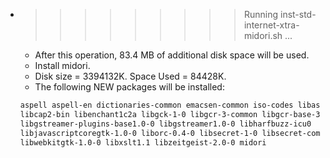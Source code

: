 * >>>>>>>>> Running inst-std-internet-xtra-midori.sh ...
  * After this operation, 83.4 MB of additional disk space will be used.
  * Install midori.
  * Disk size = 3394132K. Space Used = 84428K.
  * The following NEW packages will be installed:
  ```bash
  aspell aspell-en dictionaries-common emacsen-common iso-codes libaspell15
  libcap2-bin libenchant1c2a libgck-1-0 libgcr-3-common libgcr-base-3-1
  libgstreamer-plugins-base1.0-0 libgstreamer1.0-0 libharfbuzz-icu0
  libjavascriptcoregtk-1.0-0 liborc-0.4-0 libsecret-1-0 libsecret-common
  libwebkitgtk-1.0-0 libxslt1.1 libzeitgeist-2.0-0 midori
  ```
